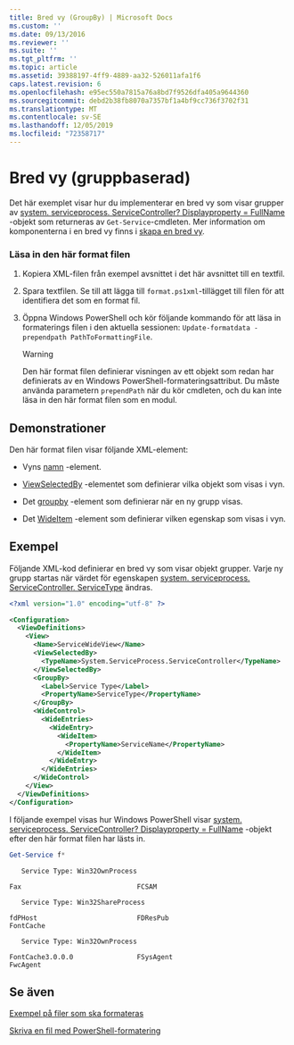 ```yaml
---
title: Bred vy (GroupBy) | Microsoft Docs
ms.custom: ''
ms.date: 09/13/2016
ms.reviewer: ''
ms.suite: ''
ms.tgt_pltfrm: ''
ms.topic: article
ms.assetid: 39388197-4ff9-4889-aa32-526011afa1f6
caps.latest.revision: 6
ms.openlocfilehash: e95ec550a7815a76a8bd7f9526dfa405a9644360
ms.sourcegitcommit: debd2b38fb8070a7357bf1a4bf9cc736f3702f31
ms.translationtype: MT
ms.contentlocale: sv-SE
ms.lasthandoff: 12/05/2019
ms.locfileid: "72358717"
---
```

# <a name="wide-view-groupby"></a>Bred vy (gruppbaserad)

Det här exemplet visar hur du implementerar en bred vy som visar grupper av [system. serviceprocess. ServiceController? Displayproperty = FullName](/dotnet/api/System.ServiceProcess.ServiceController) -objekt som returneras av `Get-Service`-cmdleten. Mer information om komponenterna i en bred vy finns i [skapa en bred vy](./creating-a-wide-view.md).

### <a name="to-load-this-formatting-file"></a>Läsa in den här format filen

1. Kopiera XML-filen från exempel avsnittet i det här avsnittet till en textfil.

2. Spara textfilen. Se till att lägga till `format.ps1xml`-tillägget till filen för att identifiera det som en format fil.

3. Öppna Windows PowerShell och kör följande kommando för att läsa in formaterings filen i den aktuella sessionen: `Update-formatdata -prependpath PathToFormattingFile`.

   > [!WARNING]
   > Den här format filen definierar visningen av ett objekt som redan har definierats av en Windows PowerShell-formateringsattribut. Du måste använda parametern `prependPath` när du kör cmdleten, och du kan inte läsa in den här format filen som en modul.

## <a name="demonstrates"></a>Demonstrationer

Den här format filen visar följande XML-element:

- Vyns [namn](./name-element-for-view-format.md) -element.

- [ViewSelectedBy](./viewselectedby-element-format.md) -elementet som definierar vilka objekt som visas i vyn.

- Det [groupby](./groupby-element-for-view-format.md) -element som definierar när en ny grupp visas.

- Det [WideItem](./wideitem-element-for-widecontrol-format.md) -element som definierar vilken egenskap som visas i vyn.

## <a name="example"></a>Exempel

Följande XML-kod definierar en bred vy som visar objekt grupper. Varje ny grupp startas när värdet för egenskapen [system. serviceprocess. ServiceController. ServiceType](/dotnet/api/System.ServiceProcess.ServiceController.ServiceType) ändras.

```xml
<?xml version="1.0" encoding="utf-8" ?>

<Configuration>
  <ViewDefinitions>
    <View>
      <Name>ServiceWideView</Name>
      <ViewSelectedBy>
        <TypeName>System.ServiceProcess.ServiceController</TypeName>
      </ViewSelectedBy>
      <GroupBy>
        <Label>Service Type</Label>
        <PropertyName>ServiceType</PropertyName>
      </GroupBy>
      <WideControl>
        <WideEntries>
          <WideEntry>
            <WideItem>
              <PropertyName>ServiceName</PropertyName>
            </WideItem>
          </WideEntry>
        </WideEntries>
      </WideControl>
    </View>
  </ViewDefinitions>
</Configuration>
```

I följande exempel visas hur Windows PowerShell visar [system. serviceprocess. ServiceController? Displayproperty = FullName](/dotnet/api/System.ServiceProcess.ServiceController) -objekt efter den här format filen har lästs in.

```powershell
Get-Service f*
```

```output
   Service Type: Win32OwnProcess

Fax                             FCSAM

   Service Type: Win32ShareProcess

fdPHost                         FDResPub
FontCache

   Service Type: Win32OwnProcess

FontCache3.0.0.0                FSysAgent
FwcAgent
```

## <a name="see-also"></a>Se även

[Exempel på filer som ska formateras](./examples-of-formatting-files.md)

[Skriva en fil med PowerShell-formatering](./writing-a-powershell-formatting-file.md)
